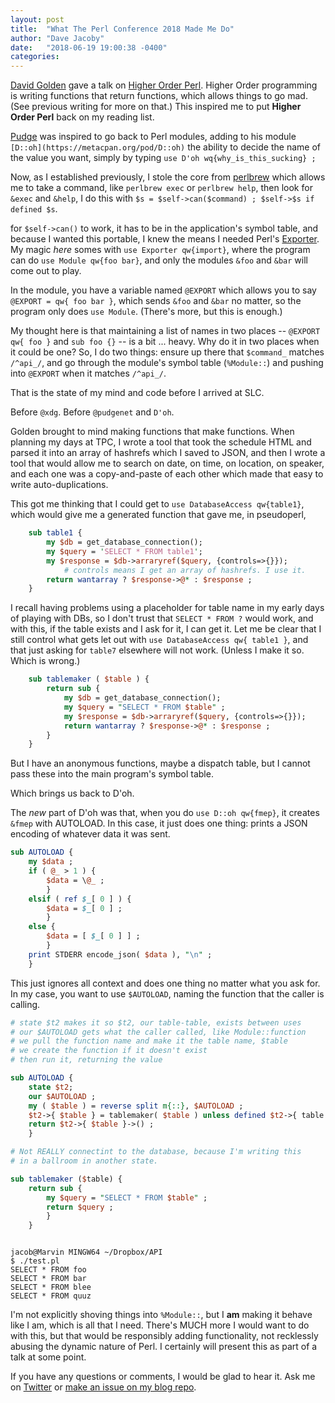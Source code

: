 ```yaml
---
layout: post
title:  "What The Perl Conference 2018 Made Me Do"
author: "Dave Jacoby"
date:   "2018-06-19 19:00:38 -0400"
categories: 
---
```


[David Golden](https://twitter.com/xdg/) gave a talk on [Higher Order Perl](https://www.youtube.com/watch?v=USF4BHMFKbg&feature=youtu.be). Higher Order programming is writing functions that return functions, which allows things to go mad. (See previous writing for more on that.) This inspired me to put **Higher Order Perl** back on my reading list.

[Pudge](https://twitter.com/pudgenet) was inspired to go back to Perl modules, adding to his module `[D::oh](https://metacpan.org/pod/D::oh)` the ability to decide the name of the value you want, simply by typing `use D'oh wq{why_is_this_sucking} ;` 

Now, as I established previously, I stole the core from [perlbrew](https://perlbrew.pl/) which allows me to take a command, like `perlbrew exec` or `perlbrew help`, then look for `&exec` and `&help`, I do this with `$s = $self->can($command) ; $self->$s if defined $s`. 

for `$self->can()` to work, it has to be in the application's symbol table, and because I wanted this portable, I knew the means I needed Perl's [Exporter](https://metacpan.org/pod/Exporter). My magic *here* somes with `use Exporter qw{import}`, where the program can do `use Module qw{foo bar}`, and only the modules `&foo` and `&bar` will come out to play. 

In the module, you have a variable named `@EXPORT` which allows you to say `@EXPORT = qw{ foo bar }`, which sends `&foo` and `&bar` no matter, so the program only does `use Module`. (There's more, but this is enough.)

My thought here is that maintaining a list of names in two places -- `@EXPORT qw{ foo }` and `sub foo {}` -- is a bit ... heavy. Why do it in two places when it could be one? So, I do two things: ensure up there that `$command_` matches `/^api_/`, and go through the module's symbol table (`%Module::`) and pushing into `@EXPORT` when it matches `/^api_/`. 

That is the state of my mind and code before I arrived at SLC. 

Before `@xdg`. Before `@pudgenet` and `D'oh`.

Golden brought to mind making functions that make functions. When planning my days at TPC, I wrote a tool that took the schedule HTML and parsed it into an array of hashrefs which I saved to JSON, and then I wrote a tool that would allow me to search on date, on time, on location, on speaker, and each one was a copy-and-paste of each other which made that easy to write auto-duplications.

This got me thinking that I could get to `use DatabaseAccess qw{table1}`, which would give me a generated function that gave me, in pseudoperl, 

```perl
    sub table1 {
        my $db = get_database_connection();
        my $query = 'SELECT * FROM table1';
        my $response = $db->arraryref($query, {controls=>{}});
            # controls means I get an array of hashrefs. I use it.
        return wantarray ? $response->@* : $response ;
    }
```

I recall having problems using a placeholder for table name in my early days of playing with DBs, so I don't trust that `SELECT * FROM ?` would work, and with this, if the table exists and I ask for it, I can get it. Let me be clear that I still control what gets let out with `use DatabaseAccess qw{ table1 }`, and that just asking for `table7` elsewhere will not work. (Unless I make it so. Which is wrong.)

```perl
    sub tablemaker ( $table ) {
        return sub {
            my $db = get_database_connection();
            my $query = "SELECT * FROM $table" ;
            my $response = $db->arraryref($query, {controls=>{}});
            return wantarray ? $response->@* : $response ;
        }
    }
```

But I have an anonymous functions, maybe a dispatch table, but I cannot pass these into the main program's symbol table.

Which brings us back to D'oh.

The *new* part of D'oh was that, when you do `use D::oh qw{fmep}`, it creates `&fmep` with AUTOLOAD. In this case, it just does one thing: prints a JSON encoding of whatever data it was sent. 

```perl
sub AUTOLOAD {
    my $data ;
    if ( @_ > 1 ) {
        $data = \@_ ;
        }
    elsif ( ref $_[ 0 ] ) {
        $data = $_[ 0 ] ;
        }
    else {
        $data = [ $_[ 0 ] ] ;
        }
    print STDERR encode_json( $data ), "\n" ;
    }
```

This just ignores all context and does one thing no matter what you ask for. In my case, you want to use `$AUTOLOAD`, naming the function that the caller is calling. 

```perl
# state $t2 makes it so $t2, our table-table, exists between uses
# our $AUTOLOAD gets what the caller called, like Module::function
# we pull the function name and make it the table name, $table
# we create the function if it doesn't exist
# then run it, returning the value

sub AUTOLOAD {
    state $t2;  
    our $AUTOLOAD ;
    my ( $table ) = reverse split m{::}, $AUTOLOAD ;
    $t2->{ $table } = tablemaker( $table ) unless defined $t2->{ table } ;
    return $t2->{ $table }->() ;
    }

# Not REALLY connectint to the database, because I'm writing this
# in a ballroom in another state.

sub tablemaker ($table) {
    return sub {
        my $query = "SELECT * FROM $table" ;
        return $query ;
        }
    }

```

```

jacob@Marvin MINGW64 ~/Dropbox/API
$ ./test.pl
SELECT * FROM foo
SELECT * FROM bar
SELECT * FROM blee
SELECT * FROM quuz
```

I'm not explicitly shoving things into `%Module::`, but I **am** making it behave like I am, which is all that I need. There's MUCH more I would want to do with this, but that would be responsibly adding functionality, not recklessly abusing the dynamic nature of Perl. I certainly will present this as part of a talk at some point.



If you have any questions or comments, I would be glad to hear it. Ask me on [Twitter](https://twitter.com/jacobydave) or [make an issue on my blog repo](https://github.com/jacoby/jacoby.github.io).



